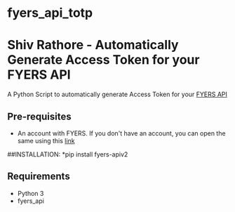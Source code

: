 # fyers_api_totp

# Shiv Rathore - Automatically Generate Access Token for your FYERS API

A Python Script to automatically generate Access Token for your [FYERS API](https://fyers.in?id=XS12141)

## Pre-requisites
* An account with FYERS. If you don't have an account, you can open the same using this [link](https://open-an-account.fyers.in/?id=XS12141)

##INSTALLATION:
*pip install fyers-apiv2

## Requirements
* Python 3
* fyers_api
